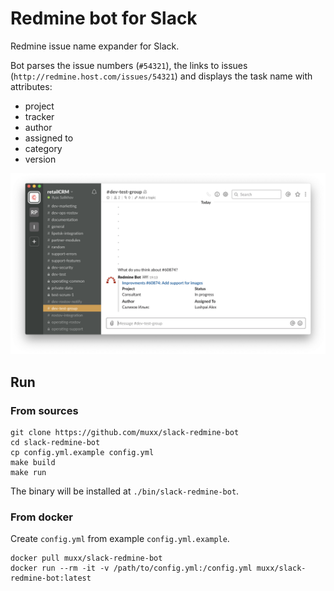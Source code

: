 # Redmine bot for Slack

Redmine issue name expander for Slack. 

Bot parses the issue numbers (`#54321`), the links to issues (`http://redmine.host.com/issues/54321`) and displays the task name with attributes: 
* project
* tracker
* author
* assigned to
* category
* version

![Example](/static/screenshot.png?raw=true)

## Run

### From sources

```
git clone https://github.com/muxx/slack-redmine-bot
cd slack-redmine-bot
cp config.yml.example config.yml
make build
make run
```

The binary will be installed at `./bin/slack-redmine-bot`.

### From docker

Create `config.yml` from example `config.yml.example`.

```
docker pull muxx/slack-redmine-bot
docker run --rm -it -v /path/to/config.yml:/config.yml muxx/slack-redmine-bot:latest
```
